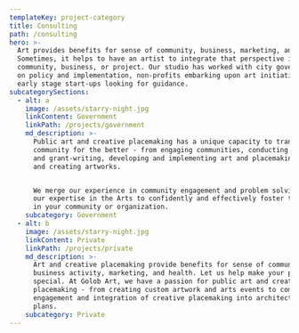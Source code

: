 ```yaml
---
templateKey: project-category
title: Consulting
path: /consulting
hero: >-
  Art provides benefits for sense of community, business, marketing, and health.
  Sometimes, it helps to have an artist to integrate that perspective into a
  community, business, or project. Our studio has worked with city governments
  on policy and implementation, non-profits embarking upon art initiatives, and
  early stage start-ups looking for guidance.
subcategorySections:
  - alt: a
    image: /assets/starry-night.jpg
    linkContent: Government
    linkPath: /projects/government
    md_description: >-
      Public art and creative placemaking has a unique capacity to transform a
      community for the better - from engaging communities, conducting research
      and grant-writing, developing and implementing art and placemaking policy,
      and creating artworks.


      We merge our experience in community engagement and problem solving with
      our expertise in the Arts to confidently and effectively foster the Arts
      in your community or organization.
    subcategory: Government
  - alt: b
    image: /assets/starry-night.jpg
    linkContent: Private
    linkPath: /projects/private
    md_description: >-
      Art and creative placemaking provide benefits for sense of community,
      business activity, marketing, and health. Let us help make your project
      special. At Golob Art, we have a passion for public art and creative
      placemaking - from creating custom artwork and arts events to community
      engagement and integration of creative placemaking into architectural
      plans.
    subcategory: Private
---
```


